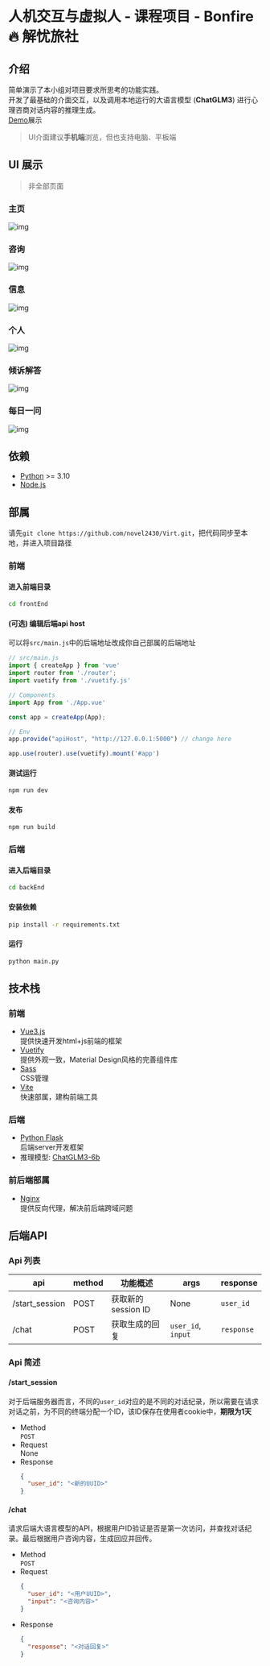 # 人机交互与虚拟人 - 课程项目 - Bonfire🔥 解忧旅社
## 介绍
简单演示了本小组对项目要求所思考的功能实践。  
开发了最基础的介面交互，以及调用本地运行的大语言模型 (**ChatGLM3**) 进行心理咨商对话内容的推理生成。  
[Demo](https://www.yejsgk.top)展示  
>UI介面建议**手机端**浏览，但也支持电脑、平板端

## UI 展示
> 非全部页面
### 主页
![img](https://github.com/novel2430/Virt/blob/main/img/Nav-Home.png?raw=true)
### 咨询
![img](https://github.com/novel2430/Virt/blob/main/img/Nav-Chat.png?raw=true)
### 信息
![img](https://github.com/novel2430/Virt/blob/main/img/Nav-Msg.png?raw=true)
### 个人
![img](https://github.com/novel2430/Virt/blob/main/img/Nav-Profile.png?raw=true)
### 倾诉解答
![img](https://github.com/novel2430/Virt/blob/main/img/Child-Post.png?raw=true)
### 每日一问
![img](https://github.com/novel2430/Virt/blob/main/img/Child-Ques.png?raw=true)
## 依赖
  - [Python](https://www.python.org/) >= 3.10
  - [Node.js](https://nodejs.org/)
## 部属
请先`git clone https://github.com/novel2430/Virt.git`，把代码同步至本地，并进入项目路径
### 前端
#### 进入前端目录
```sh
cd frontEnd
```
#### (可选) 编辑后端api host
可以将`src/main.js`中的后端地址改成你自己部属的后端地址
```js
// src/main.js
import { createApp } from 'vue'
import router from './router';
import vuetify from './vuetify.js'

// Components
import App from './App.vue'

const app = createApp(App);

// Env
app.provide("apiHost", "http://127.0.0.1:5000") // change here

app.use(router).use(vuetify).mount('#app')
```
#### 测试运行
```sh
npm run dev
```
#### 发布
```sh
npm run build
```
### 后端
#### 进入后端目录
```sh
cd backEnd
```
#### 安装依赖
```sh
pip install -r requirements.txt
```
#### 运行
```sh
python main.py
```
## 技术栈
### 前端
  - [Vue3.js](https://vuejs.org/)  
    提供快速开发html+js前端的框架
  - [Vuetify](https://vuetifyjs.com/)  
    提供外观一致，Material Design风格的完善组件库
  - [Sass](https://sass-lang.com/)  
    CSS管理
  - [Vite](https://vite.dev/)  
    快速部属，建构前端工具
### 后端
  -  [Python Flask](https://flask.palletsprojects.com/)  
    后端server开发框架
  - 推理模型: [ChatGLM3-6b](https://huggingface.co/THUDM/chatglm3-6b)
### 前后端部属
  - [Nginx](https://nginx.org/)  
    提供反向代理，解决前后端跨域问题
## 后端API
### Api 列表
| api | method | 功能概述 | args | response |
| --- | --- | --- | --- | --- |
| /start_session | POST | 获取新的session ID | None | `user_id` |
| /chat| POST | 获取生成的回复 | `user_id`, `input` | `response` |
### Api 简述
#### /start_session
对于后端服务器而言，不同的`user_id`对应的是不同的对话纪录，所以需要在请求对话之前，为不同的终端分配一个ID，该ID保存在使用者cookie中，**期限为1天**
  - Method  
    `POST`
  - Request  
    None
  - Response  
    ```json
    {
      "user_id": "<新的UUID>"
    }
    ```
#### /chat
请求后端大语言模型的API，根据用户ID验证是否是第一次访问，并查找对话纪录。最后根据用户咨询内容，生成回应并回传。
  - Method  
    `POST`
  - Request  
    ```json
    {
      "user_id": "<用户UUID>",
      "input": "<咨询内容>"
    }
    ```
  - Response  
    ```json
    {
      "response": "<对话回复>"
    }
    ```
